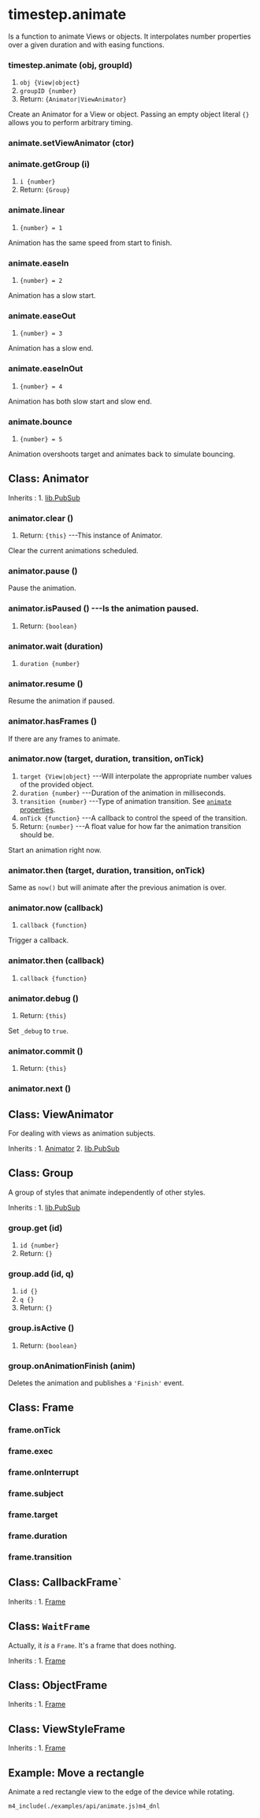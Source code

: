 # timestep.animate

Is a function to animate Views or objects. It interpolates number properties over a given duration and with easing functions.

### timestep.animate (obj, groupId)
1. `obj {View|object}`
2. `groupID {number}`
3. Return: `{Animator|ViewAnimator}`

Create an Animator for a View or object. Passing an empty object literal `{}` allows you to perform arbitrary timing.

### animate.setViewAnimator (ctor)

### animate.getGroup (i)
1. `i {number}`
2. Return: `{Group}`

### animate.linear
1. `{number} = 1`

Animation has the same speed from start to finish.

### animate.easeIn
1. `{number} = 2`

Animation has a slow start.

### animate.easeOut
1. `{number} = 3`

Animation has a slow end.

### animate.easeInOut
1. `{number} = 4`

Animation has both slow start and slow end.

### animate.bounce
1. `{number} = 5`

Animation overshoots target and animates back to simulate bouncing.



## Class: Animator

Inherits
:    1. [lib.PubSub](./lib-pubsub.html)

### animator.clear ()
1. Return: `{this}` ---This instance of Animator.

Clear the current animations scheduled.

### animator.pause ()

Pause the animation.

### animator.isPaused () ---Is the animation paused.
1. Return: `{boolean}`

### animator.wait (duration)
1. `duration {number}`

### animator.resume ()

Resume the animation if paused.

### animator.hasFrames ()

If there are any frames to animate.

### animator.now (target, duration, transition, onTick)
1. `target {View|object}` ---Will interpolate the appropriate number values of the provided object.
2. `duration {number}` ---Duration of the animation in milliseconds.
3. `transition {number}` ---Type of animation transition. See [`animate` properties](#properties).
4. `onTick {function}` ---A callback to control the speed of the transition.
5. Return: `{number}` ---A float value for how far the animation transition should be.

Start an animation right now.

### animator.then (target, duration, transition, onTick)

Same as `now()` but will animate after the previous animation is over.

### animator.now (callback)
1. `callback {function}`

Trigger a callback.

### animator.then (callback)
1. `callback {function}`

### animator.debug ()
1. Return: `{this}`

Set `_debug` to `true`.

### animator.commit ()
1. Return: `{this}`

### animator.next ()


## Class: ViewAnimator

For dealing with views as animation subjects.

Inherits
:    1. [Animator](#animator)
     2. [lib.PubSub](./lib-pubsub.html)

## Class: Group

A group of styles that animate independently of other styles.

Inherits
:    1. [lib.PubSub](./lib-pubsub.html)

### group.get (id)
1. `id {number}`
2. Return: `{}`

### group.add (id, q)
1. `id {}`
2. `q {}`
3. Return: `{}`

### group.isActive ()
1. Return: `{boolean}`

### group.onAnimationFinish (anim)

Deletes the animation and publishes a `'Finish'` event.


## Class: Frame

### frame.onTick

### frame.exec

### frame.onInterrupt

### frame.subject

### frame.target

### frame.duration

### frame.transition


## Class: CallbackFrame`

Inherits
:    1. [Frame](#frame)


## Class: `WaitFrame` 

Actually, it *is* a `Frame`. It's a frame that does nothing.

Inherits
:    1. [Frame](#frame)


## Class: ObjectFrame

Inherits
:    1. [Frame](#frame)


## Class: ViewStyleFrame

Inherits
:    1. [Frame](#frame)


## Example: Move a rectangle

Animate a red rectangle view to the edge of the device while rotating.

~~~
m4_include(./examples/api/animate.js)m4_dnl
~~~
